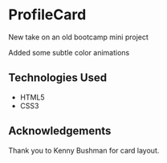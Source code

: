 # ProfileCard
New take on an old bootcamp mini project

Added some subtle color animations

## Technologies Used
- HTML5
- CSS3

## Acknowledgements
Thank you to Kenny Bushman for card layout.
